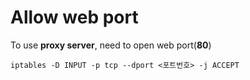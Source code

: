 # Allow web port   
To use **proxy server**, need to open web port(**80**)  
```
iptables -D INPUT -p tcp --dport <포트번호> -j ACCEPT
```